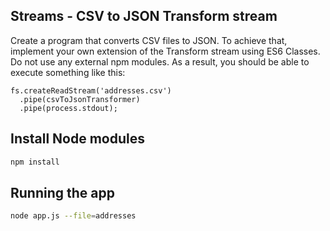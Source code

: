## Streams - CSV to JSON Transform stream

Create a program that converts CSV files to JSON. To achieve that, implement your own extension of the Transform stream using ES6 Classes. Do not use any external npm modules. As a result, you should be able to execute something like this:

```
fs.createReadStream('addresses.csv')
  .pipe(csvToJsonTransformer)
  .pipe(process.stdout);
```

## Install Node modules

```bash
npm install
```

## Running the app

```bash
node app.js --file=addresses
```

